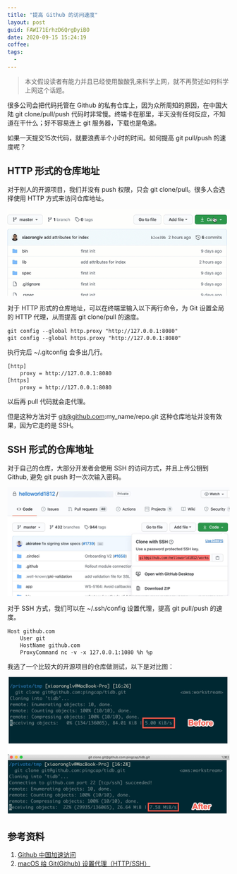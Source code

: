 ```yaml
---
title: "提高 Github 的访问速度"
layout: post
guid: FAWI71ErhzD6QrgDyiBO
date: 2020-09-15 15:24:19
coffee:
tags:
  -
---
```


> 本文假设读者有能力并且已经使用酸酸乳来科学上网，就不再赘述如何科学上网这个话题。

很多公司会把代码托管在 Github 的私有仓库上，因为众所周知的原因，在中国大陆 git clone/pull/push 代码时非常慢。终端卡在那里，半天没有任何反应，不知道在干什么；好不容易连上 git 服务器，下载也是龟速。

如果一天提交15次代码，就要浪费半个小时的时间。如何提高 git pull/push 的速度呢？

##  HTTP 形式的仓库地址

对于别人的开源项目，我们并没有 push 权限，只会 git clone/pull。很多人会选择使用 HTTP 方式来访问仓库地址。

![](/media/files/2020/2020-09-15-git-clone.gif)

对于 HTTP 形式的仓库地址，可以在终端里输入以下两行命令，为 Git 设置全局的 HTTP 代理，从而提高 git clone/pull 的速度。

```
git config --global http.proxy "http://127.0.0.1:8080"
git config --global https.proxy "http://127.0.0.1:8080"
```

执行完后 ~/.gitconfig 会多出几行。

```
[http]
	proxy = http://127.0.0.1:8080
[https]
	proxy = http://127.0.0.1:8080
```

以后再 pull 代码就会走代理。

但是这种方法对于 git@github.com:my_name/repo.git 这种仓库地址并没有效果，因为它走的是 SSH。

## SSH 形式的仓库地址

对于自己的仓库，大部分开发者会使用 SSH 的访问方式，并且上传公钥到 Github, 避免 git push 时一次次输入密码。

![](/media/files/2020/2020-09-15-ssh.jpg)

对于 SSH 方式，我们可以在 ~/.ssh/config 设置代理，提高 git pull/push 的速度。

```
Host github.com
    User git
    HostName github.com
    ProxyCommand nc -v -x 127.0.0.1:1080 %h %p
```


我选了一个比较大的开源项目的仓库做测试，以下是对比图：

![](/media/files/2020/2020-09-15-git-clone-2.jpg)

## 参考资料

1. [Github 中国加速访问](https://github.com/chenxuhua/issues-blog/issues/3#issuecomment-625405802)
2. [macOS 给 Git(Github) 设置代理（HTTP/SSH）](https://gist.github.com/chuyik/02d0d37a49edc162546441092efae6a1)

